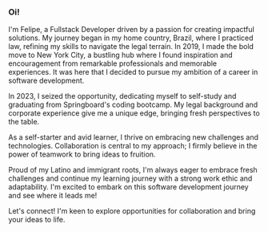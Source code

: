 ### Oi! 

I'm Felipe, a Fullstack Developer driven by a passion for creating impactful solutions. My journey began in my home country, Brazil, where I practiced law, refining my skills to navigate the legal terrain. In 2019, I made the bold move to New York City, a bustling hub where I found inspiration and encouragement from remarkable professionals and memorable experiences. It was here that I decided to pursue my ambition of a career in software development.

In 2023, I seized the opportunity, dedicating myself to self-study and graduating from Springboard's coding bootcamp. My legal background and corporate experience give me a unique edge, bringing fresh perspectives to the table.

As a self-starter and avid learner, I thrive on embracing new challenges and technologies. Collaboration is central to my approach; I firmly believe in the power of teamwork to bring ideas to fruition. 

Proud of my Latino and immigrant roots, I'm always eager to embrace fresh challenges and continue my learning journey with a strong work ethic and adaptability. I'm excited to embark on this software development journey and see where it leads me!

Let's connect! I'm keen to explore opportunities for collaboration and bring your ideas to life.


